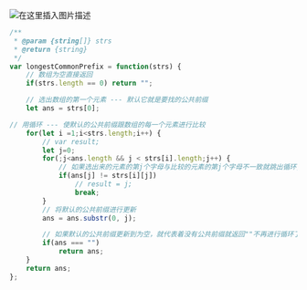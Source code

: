 ﻿![在这里插入图片描述](https://img-blog.csdnimg.cn/20210526210023931.png?x-oss-process=image/watermark,type_ZmFuZ3poZW5naGVpdGk,shadow_10,text_aHR0cHM6Ly9ibG9nLmNzZG4ubmV0L3FxXzUyMjA3NzI4,size_16,color_FFFFFF,t_70#pic_center)

```javascript
/**
 * @param {string[]} strs
 * @return {string}
 */
var longestCommonPrefix = function(strs) {
    // 数组为空直接返回
    if(strs.length == 0) return "";

    // 选出数组的第一个元素 --- 默认它就是要找的公共前缀
    let ans = strs[0];

// 用循环 --- 使默认的公共前缀跟数组的每一个元素进行比较 
    for(let i =1;i<strs.length;i++) {
        // var result;
        let j=0;
        for(;j<ans.length && j < strs[i].length;j++) {
            // 如果选出来的元素的第j个字母与比较的元素的第j个字母不一致就跳出循环,并标记j
            if(ans[j] != strs[i][j])
                // result = j;
                break;
        }
        // 将默认的公共前缀进行更新
        ans = ans.substr(0, j);

        // 如果默认的公共前缀更新到为空，就代表着没有公共前缀就返回""不再进行循环了
        if(ans === "")
            return ans;
    }
    return ans;
};
```

